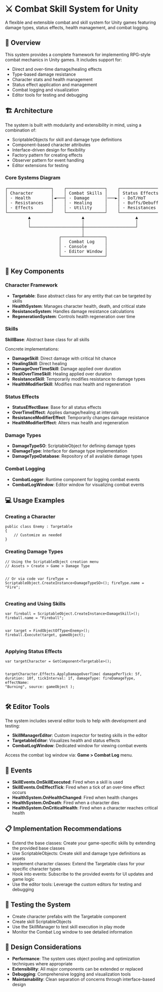 <!DOCTYPE html>
<html lang="en"> 
<body>

<h1>⚔️ Combat Skill System for Unity</h1>
<p>A flexible and extensible combat and skill system for Unity games featuring damage types, status effects, health management, and combat logging.</p>

<h2>🌟 Overview</h2>
<p>This system provides a complete framework for implementing RPG-style combat mechanics in Unity games. It includes support for:</p>
<ul>
  <li>Direct and over-time damage/healing effects</li>
  <li>Type-based damage resistance</li>
  <li>Character stats and health management</li>
  <li>Status effect application and management</li>
  <li>Combat logging and visualization</li>
  <li>Editor tools for testing and debugging</li>
</ul>

<h2>🏗️ Architecture</h2>
<p>The system is built with modularity and extensibility in mind, using a combination of:</p>
<ul>
  <li>ScriptableObjects for skill and damage type definitions</li>
  <li>Component-based character attributes</li>
  <li>Interface-driven design for flexibility</li>
  <li>Factory pattern for creating effects</li>
  <li>Observer pattern for event handling</li>
  <li>Editor extensions for testing</li>
</ul>

<h3>Core Systems Diagram</h3>
<pre>
┌─────────────────┐    ┌───────────────┐    ┌────────────────┐
│ Character       │    │ Combat Skills │    │ Status Effects │
│ - Health        │◄───┤ - Damage      │───►│ - DoT/HoT      │
│ - Resistances   │    │ - Healing     │    │ - Buffs/Debuffs│
│ - Effects       │    │ - Utility     │    │ - Resistances  │
└─────────────────┘    └───────────────┘    └────────────────┘
         ▲                    ▲                    ▲
         │                    │                    │
         └────────────────────┼────────────────────┘
                              │
                     ┌────────┴────────┐
                     │   Combat Log    │
                     │ - Console       │
                     │ - Editor Window │
                     └─────────────────┘
</pre>

<h2>🧩 Key Components</h2>

<h3>Character Framework</h3>
<ul>
  <li><strong>Targetable</strong>: Base abstract class for any entity that can be targeted by skills</li>
  <li><strong>HealthSystem</strong>: Manages character health, death, and critical state</li>
  <li><strong>ResistanceSystem</strong>: Handles damage resistance calculations</li>
  <li><strong>RegenerationSystem</strong>: Controls health regeneration over time</li>
</ul>

<h3>Skills</h3>
<p><strong>SkillBase</strong>: Abstract base class for all skills</p>
<p>Concrete implementations:</p>
<ul>
  <li><strong>DamageSkill</strong>: Direct damage with critical hit chance</li>
  <li><strong>HealingSkill</strong>: Direct healing</li>
  <li><strong>DamageOverTimeSkill</strong>: Damage applied over duration</li>
  <li><strong>HealOverTimeSkill</strong>: Healing applied over duration</li>
  <li><strong>ResistanceSkill</strong>: Temporarily modifies resistance to damage types</li>
  <li><strong>HealthModifierSkill</strong>: Modifies max health and regeneration</li>
</ul>

<h3>Status Effects</h3>
<ul>
  <li><strong>StatusEffectBase</strong>: Base for all status effects</li>
  <li><strong>OverTimeEffect</strong>: Applies damage/healing at intervals</li>
  <li><strong>ResistanceModifierEffect</strong>: Temporarily changes damage resistance</li>
  <li><strong>HealthModifierEffect</strong>: Alters max health and regeneration</li>
</ul>

<h3>Damage Types</h3>
<ul>
  <li><strong>DamageTypeSO</strong>: ScriptableObject for defining damage types</li>
  <li><strong>IDamageType</strong>: Interface for damage type implementation</li>
  <li><strong>DamageTypeDatabase</strong>: Repository of all available damage types</li>
</ul>

<h3>Combat Logging</h3>
<ul>
  <li><strong>CombatLogger</strong>: Runtime component for logging combat events</li>
  <li><strong>CombatLogWindow</strong>: Editor window for visualizing combat events</li>
</ul>

<h2>💻 Usage Examples</h2>

<h3>Creating a Character</h3>
<pre><code>public class Enemy : Targetable
{
    // Customize as needed
}
</code></pre>

<h3>Creating Damage Types</h3>
<pre><code>// Using the ScriptableObject creation menu
// Assets > Create > Game > Damage Type

// Or via code
var fireType = ScriptableObject.CreateInstance&lt;DamageTypeSO&gt;();
fireType.name = "Fire";
</code></pre>

<h3>Creating and Using Skills</h3>
<pre><code>var fireball = ScriptableObject.CreateInstance&lt;DamageSkill&gt;();
fireball.name = "Fireball";

var target = FindObjectOfType&lt;Enemy&gt;();
fireball.Execute(target, gameObject);
</code></pre>

<h3>Applying Status Effects</h3>
<pre><code>var targetCharacter = GetComponent&lt;Targetable&gt;();

targetCharacter.Effects.ApplyDamageOverTime(
    damagePerTick: 5f,
    duration: 10f,
    tickInterval: 1f,
    damageType: fireDamageType,
    effectName: "Burning",
    source: gameObject
);
</code></pre>

<h2>🛠️ Editor Tools</h2>
<p>The system includes several editor tools to help with development and testing:</p>
<ul>
  <li><strong>SkillManagerEditor</strong>: Custom inspector for testing skills in the editor</li>
  <li><strong>TargetableEditor</strong>: Visualizes health and status effects</li>
  <li><strong>CombatLogWindow</strong>: Dedicated window for viewing combat events</li>
</ul>
<p>Access the combat log window via: <strong>Game > Combat Log</strong> menu.</p>

<h2>🔄 Events</h2>
<ul>
  <li><strong>SkillEvents.OnSkillExecuted</strong>: Fired when a skill is used</li>
  <li><strong>SkillEvents.OnEffectTick</strong>: Fired when a tick of an over-time effect occurs</li>
  <li><strong>HealthSystem.OnHealthChanged</strong>: Fired when health changes</li>
  <li><strong>HealthSystem.OnDeath</strong>: Fired when a character dies</li>
  <li><strong>HealthSystem.OnCriticalHealth</strong>: Fired when a character reaches critical health</li>
</ul>

<h2>📋 Implementation Recommendations</h2>
<ul>
  <li>Extend the base classes: Create your game-specific skills by extending the provided base classes</li>
  <li>Use ScriptableObjects: Create skill and damage type definitions as assets</li>
  <li>Implement character classes: Extend the Targetable class for your specific character types</li>
  <li>Hook into events: Subscribe to the provided events for UI updates and game logic</li>
  <li>Use the editor tools: Leverage the custom editors for testing and debugging</li>
</ul>

<h2>🧪 Testing the System</h2>
<ul>
  <li>Create character prefabs with the Targetable component</li>
  <li>Create skill ScriptableObjects</li>
  <li>Use the SkillManager to test skill execution in play mode</li>
  <li>Monitor the Combat Log window to see detailed information</li>
</ul>

<h2>🧠 Design Considerations</h2>
<ul>
  <li><strong>Performance</strong>: The system uses object pooling and optimization techniques where appropriate</li>
  <li><strong>Extensibility</strong>: All major components can be extended or replaced</li>
  <li><strong>Debugging</strong>: Comprehensive logging and visualization tools</li>
  <li><strong>Maintainability</strong>: Clean separation of concerns through interface-based design</li>
</ul>

</body>
</html>
